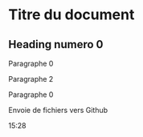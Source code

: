# Titre du document

## Heading numero 0

Paragraphe 0

Paragraphe 2

Paragraphe 0

Envoie de fichiers vers Github


15:28

